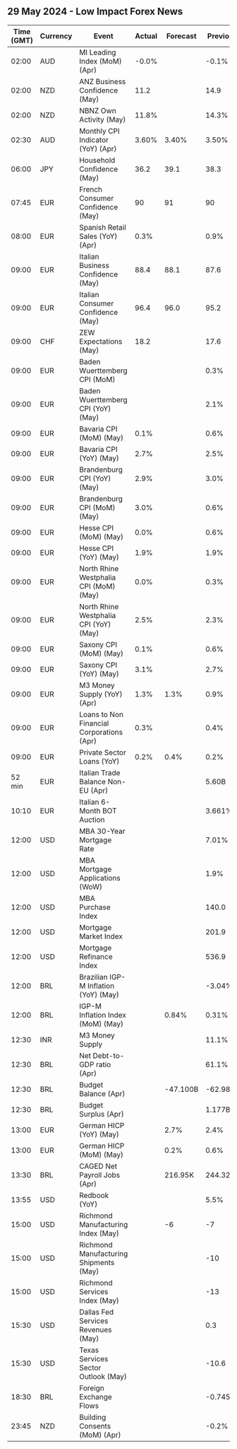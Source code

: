 ## 29 May 2024 - Low Impact Forex News

| Time (GMT) | Currency | Event | Actual | Forecast | Previous |
|------|----------|-------|--------|----------|----------|
| 02:00 | AUD | MI Leading Index (MoM) (Apr) | -0.0% |  | -0.1% |
| 02:00 | NZD | ANZ Business Confidence (May) | 11.2 |  | 14.9 |
| 02:00 | NZD | NBNZ Own Activity (May) | 11.8% |  | 14.3% |
| 02:30 | AUD | Monthly CPI Indicator (YoY) (Apr) | 3.60% | 3.40% | 3.50% |
| 06:00 | JPY | Household Confidence (May) | 36.2 | 39.1 | 38.3 |
| 07:45 | EUR | French Consumer Confidence (May) | 90 | 91 | 90 |
| 08:00 | EUR | Spanish Retail Sales (YoY) (Apr) | 0.3% |  | 0.9% |
| 09:00 | EUR | Italian Business Confidence (May) | 88.4 | 88.1 | 87.6 |
| 09:00 | EUR | Italian Consumer Confidence (May) | 96.4 | 96.0 | 95.2 |
| 09:00 | CHF | ZEW Expectations (May) | 18.2 |  | 17.6 |
| 09:00 | EUR | Baden Wuerttemberg CPI (MoM) |  |  | 0.3% |
| 09:00 | EUR | Baden Wuerttemberg CPI (YoY) (May) |  |  | 2.1% |
| 09:00 | EUR | Bavaria CPI (MoM) (May) | 0.1% |  | 0.6% |
| 09:00 | EUR | Bavaria CPI (YoY) (May) | 2.7% |  | 2.5% |
| 09:00 | EUR | Brandenburg CPI (YoY) (May) | 2.9% |  | 3.0% |
| 09:00 | EUR | Brandenburg CPI (MoM) (May) | 3.0% |  | 0.6% |
| 09:00 | EUR | Hesse CPI (MoM) (May) | 0.0% |  | 0.6% |
| 09:00 | EUR | Hesse CPI (YoY) (May) | 1.9% |  | 1.9% |
| 09:00 | EUR | North Rhine Westphalia CPI (MoM) (May) | 0.0% |  | 0.3% |
| 09:00 | EUR | North Rhine Westphalia CPI (YoY) (May) | 2.5% |  | 2.3% |
| 09:00 | EUR | Saxony CPI (MoM) (May) | 0.1% |  | 0.6% |
| 09:00 | EUR | Saxony CPI (YoY) (May) | 3.1% |  | 2.7% |
| 09:00 | EUR | M3 Money Supply (YoY) (Apr) | 1.3% | 1.3% | 0.9% |
| 09:00 | EUR | Loans to Non Financial Corporations (Apr) | 0.3% |  | 0.4% |
| 09:00 | EUR | Private Sector Loans (YoY) | 0.2% | 0.4% | 0.2% |
| 52 min | EUR | Italian Trade Balance Non-EU (Apr) |  |  | 5.60B |
| 10:10 | EUR | Italian 6-Month BOT Auction |  |  | 3.661% |
| 12:00 | USD | MBA 30-Year Mortgage Rate |  |  | 7.01% |
| 12:00 | USD | MBA Mortgage Applications (WoW) |  |  | 1.9% |
| 12:00 | USD | MBA Purchase Index |  |  | 140.0 |
| 12:00 | USD | Mortgage Market Index |  |  | 201.9 |
| 12:00 | USD | Mortgage Refinance Index |  |  | 536.9 |
| 12:00 | BRL | Brazilian IGP-M Inflation (YoY) (May) |  |  | -3.04% |
| 12:00 | BRL | IGP-M Inflation Index (MoM) (May) |  | 0.84% | 0.31% |
| 12:30 | INR | M3 Money Supply |  |  | 11.1% |
| 12:30 | BRL | Net Debt-to-GDP ratio (Apr) |  |  | 61.1% |
| 12:30 | BRL | Budget Balance (Apr) |  | -47.100B | -62.981B |
| 12:30 | BRL | Budget Surplus (Apr) |  |  | 1.177B |
| 13:00 | EUR | German HICP (YoY) (May) |  | 2.7% | 2.4% |
| 13:00 | EUR | German HICP (MoM) (May) |  | 0.2% | 0.6% |
| 13:30 | BRL | CAGED Net Payroll Jobs (Apr) |  | 216.95K | 244.32K |
| 13:55 | USD | Redbook (YoY) |  |  | 5.5% |
| 15:00 | USD | Richmond Manufacturing Index (May) |  | -6 | -7 |
| 15:00 | USD | Richmond Manufacturing Shipments (May) |  |  | -10 |
| 15:00 | USD | Richmond Services Index (May) |  |  | -13 |
| 15:30 | USD | Dallas Fed Services Revenues (May) |  |  | 0.3 |
| 15:30 | USD | Texas Services Sector Outlook (May) |  |  | -10.6 |
| 18:30 | BRL | Foreign Exchange Flows |  |  | -0.745B |
| 23:45 | NZD | Building Consents (MoM) (Apr) |  |  | -0.2% |
